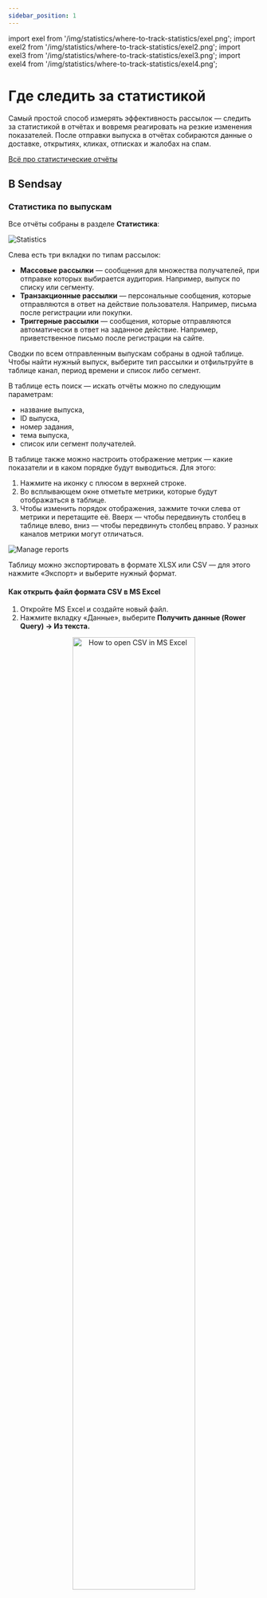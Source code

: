 ```yaml
---
sidebar_position: 1
---
```


import exel from '/img/statistics/where-to-track-statistics/exel.png';
import exel2 from '/img/statistics/where-to-track-statistics/exel2.png';
import exel3 from '/img/statistics/where-to-track-statistics/exel3.png';
import exel4 from '/img/statistics/where-to-track-statistics/exel4.png';

# Где следить за статистикой

Самый простой способ измерять эффективность рассылок — следить за статистикой в отчётах и вовремя реагировать на резкие изменения показателей. После отправки выпуска в отчётах собираются данные о доставке, открытиях, кликах, отписках и жалобах на спам.

[Всё про статистические отчёты](https://docs.sendsay.ru/statistics/all-about-campaign-reports)

## В Sendsay

### Статистика по выпускам

Все отчёты собраны в разделе **Статистика**:

![Statistics](/img/statistics/where-to-track-statistics/statistics.png)

Слева есть три вкладки по типам рассылок:

- **Массовые рассылки** — сообщения для множества получателей, при отправке которых выбирается аудитория. Например, выпуск по списку или сегменту.
- **Транзакционные рассылки** — персональные сообщения, которые отправляются в ответ на действие пользователя. Например, письма после регистрации или покупки.
- **Триггерные рассылки** — сообщения, которые отправляются автоматически в ответ на заданное действие. Например, приветственное письмо после регистрации на сайте.

Сводки по всем отправленным выпускам собраны в одной таблице. Чтобы найти нужный выпуск, выберите тип рассылки и отфильтруйте в таблице канал, период времени и список либо сегмент.

В таблице есть поиск — искать отчёты можно по следующим параметрам:

- название выпуска,
- ID выпуска,
- номер задания,
- тема выпуска,
- список или сегмент получателей.

В таблице также можно настроить отображение метрик — какие показатели и в каком порядке будут выводиться. Для этого:

1. Нажмите на иконку с плюсом в верхней строке.
2. Во всплывающем окне отметьте метрики, которые будут отображаться в таблице.
3. Чтобы изменить порядок отображения, зажмите точки слева от метрики и перетащите её. Вверх — чтобы передвинуть столбец в таблице влево, вниз — чтобы передвинуть столбец вправо. У разных каналов метрики могут отличаться.

![Manage reports](/img/statistics\where-to-track-statistics/manage-reports.gif)

Таблицу можно экспортировать в формате XLSX или CSV — для этого нажмите «Экспорт» и выберите нужный формат.

#### Как открыть файл формата CSV в MS Excel

1. Откройте MS Excel и создайте новый файл.
2. Нажмите вкладку «Данные», выберите **Получить данные (Rower Query) → Из текста.**

<p align="center">
  <img width="70%" src={exel} alt="How to open CSV in MS Excel" />
</p>

Выберите нужный файл в формате CSV и нажмите «Получить данные».

1. В **Мастере текстов** выберите опцию **C разделителями** и укажите формат файла **Unicode (UTF-8)**. Нажмите «Далее».

<p align="center">
  <img width="80%" src={exel2} alt="Text Wizard" />
</p>

1. На втором шаге в качестве символа разделителя укажите запятую. Нажмите «Готово».

<p align="center">
  <img width="80%" src={exel3} alt="Text Wizard" />
</p>

1. Выберите, куда импортировать данные — в текущий лист или в новый. Если выбираете текущий лист, укажите адрес ячейки, с которой начнётся содержимое. Если выбираете новый лист, указывать ячейку не нужно. Нажмите «Импорт».

<p align="center">
  <img width="60%" src={exel4} alt="Text Wizard" />
</p>

### Статистика по показателям за период времени

В [предыдущем интерфейсе](https://sendsay.ru/account/#dashboard) тоже есть отчёты — они находятся в разделе **Статистика → Отчёты**. Здесь можно смотреть статистику не только по выпускам, но и по показателям. Для этого:

1. Выберите нужную метрику в левом столбце.
2. Нажмите на иконку календаря под строкой поиска.
3. Укажите период времени — сервис представит данные в виде таблицы или графика.

Для примера запросим динамику доставок с сентября по октябрь 2023 года:

![Statistics dynamics](/img/statistics\where-to-track-statistics/statistics-dynamics.gif)

### Кастомные отчёты через API

Вы можете сами указать, какие метрики должны быть в отчёте и как часто нужно отправлять вам статистику. В отчётах можно настроить любую конфигурацию: например, выводить данные по списку, сегменту или даже конкретному адресу; или собирать информацию по всем email-выпускам за любой месяц любого года или даже за всё время работы вашего аккаунта. Также в отчёт можно включать показатели, которые не отображаются в статистике в интерфейсе — например, анкетные данные подписчиков.

Это можно сделать с помощью универсальной статистики — так называется API-запрос `stat.uni`. Про него у нас есть отдельная статья:

[Базовые представления о получении статистики через stat.uni](https://docs.sendsay.ru/sendsay-api/basic-stat-uni)

Если вы хотите регулярно получать отчёты, можно создать действие по расписанию и автоматизировать API-запрос. Для этого перейдите в раздел **Система → Действия по расписанию**. В типе (слева от кнопки «Создать») вместо «Выпуск по расписанию» выберите «API-запрос» и нажмите «Создать». Затем:

1. Введите название автоматизации.
2. Настройте расписание, когда вы хотите получать отчёты.
3. Вставьте запрос.
4. Нажмите «Сохранить и активировать».

## В других сервисах

### Постмастеры (для email-рассылок)

Постмастеры — это сервисы по сбору статистики, которые есть у некоторых почтовых провайдеров (например, у [Mail.Ru](https://postmaster.mail.ru/) и [Gmail](https://gmail.com/postmaster/)). Они предоставляют статистику по рассылкам среди адресов своей почтовой системы, где можно следить за количеством писем, попавших в папку «Спам», а также за репутацией домена и IP-адресов. Это полезно, так как репутация влияет на доставляемость писем: чем она выше, тем охотнее почтовые сервисы пропускают ваши рассылки в почтовые ящики.

Перед началом работы в постмастерах нужно подключить домен к Sendsay, настроив DKIM-подпись. Так почтовые сервисы смогут установить, что письма действительно были отправлены с вашего домена через сервис рассылок.

[Как подключить домен к Sendsay](https://docs.sendsay.ru/email-campaigns/settings/how-to-connect-domain)

### Сервисы аналитики Google Analytics и Яндекс.Метрика

Сервисы [Google Analytics](https://www.google.com/analytics/) и [Яндекс.Метрика](https://metrika.yandex.ru/) помогают проследить за действиями подписчиков, которые перешли из письма на сайт. Для этого при создании рассылки вам нужно прикрепить к ссылкам в письме UTM-метки — это специальные «хвосты», которые нужны, чтобы отследить источник трафика.

[Как добавить UTM-метки к ссылкам в письме](https://docs.sendsay.ru/email-campaigns/settings/how-to-add-utm)

В результате вы сможете проанализировать эффективность своих маркетинговых кампаний:

- сколько посещений, заказов или регистраций принесли отдельно рассылка, соцсети и таргетинговая реклама,
- куда в письме кликают чаще: например, на кнопку или на баннер.

**Читайте также:** <br /> [Статистика сценариев](https://docs.sendsay.ru/automations/automation-with-workflows/statistics)<br /> [Статистика в модуле «Sendsay Продажи»](https://docs.sendsay.ru/ecom/ecom-statistics)
